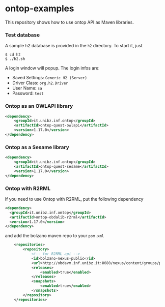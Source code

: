 ontop-examples
==============

This repository shows how to use ontop API as Maven libraries.

### Test database

A sample h2 database is provided in the `h2` directory. To start it, just

```
$ cd h2
$ ./h2.sh
```
A login window will popup. The login infos are:

- Saved Settings: `Generic H2 (Server)`
- Driver Class: `org.h2.Driver`
- User Name: `sa`
- Password: `test`

### Ontop as an OWLAPI library


```xml
<dependency>
	<groupId>it.unibz.inf.ontop</groupId>
	<artifactId>ontop-quest-owlapi</artifactId>
	<version>1.17.0</version>
</dependency>
```
### Ontop as a Sesame library


```xml
<dependency>
	<groupId>it.unibz.inf.ontop</groupId>
	<artifactId>ontop-quest-sesame</artifactId>
	<version>1.17.0</version>
</dependency>
```

### Ontop with R2RML

If you need to use Ontop with R2RML, put the following dependency
```xml
<dependency>
  <groupId>it.unibz.inf.ontop</groupId>
  <artifactId>ontop-obdalib-r2rml</artifactId>
  <version>1.17.0</version>
</dependency>
```
and add the bolzano maven repo to your `pom.xml`
```xml
	<repositories>	
		<repository>
			<!-- for R2RML api -->
			<id>bolzano-nexus-public</id>
			<url>http://obdavm.inf.unibz.it:8080/nexus/content/groups/public/</url>
			<releases>
				<enabled>true</enabled>
			</releases>
			<snapshots>
				<enabled>true</enabled>
			</snapshots>
		</repository>
	</repositories>
```
